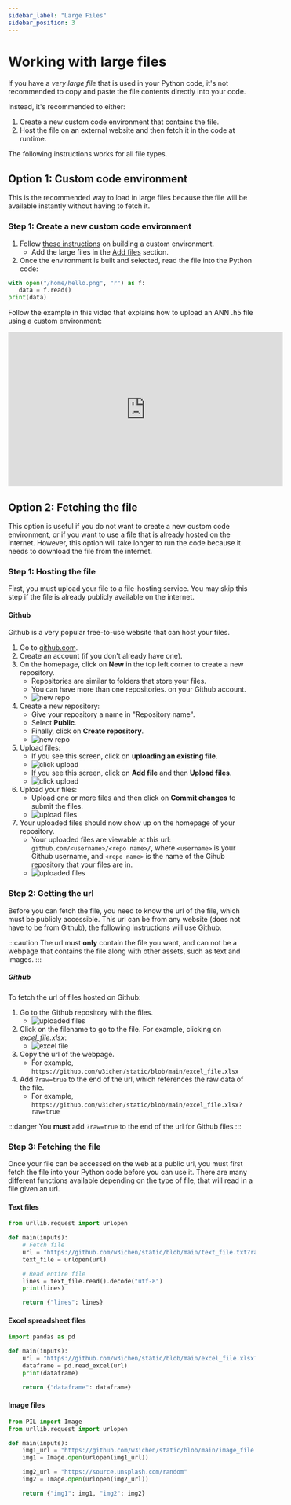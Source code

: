 ```yaml
---
sidebar_label: "Large Files"
sidebar_position: 3
---
```


# Working with large files

If you have a _very large file_ that is used in your Python code, it's not recommended to copy and paste the file contents directly into your code.

Instead, it's recommended to either:

1. Create a new custom code environment that contains the file.
2. Host the file on an external website and then fetch it in the code at runtime.

The following instructions works for all file types.

## Option 1: Custom code environment

This is the recommended way to load in large files because the file will be available instantly without having to fetch it.

### Step 1: Create a new custom code environment

1. Follow [these instructions](/code/environments) on building a custom environment.
   - Add the large files in the [Add files](/code/environments#step-4-add-files) section.
2. Once the environment is built and selected, read the file into the Python code:

```python
with open("/home/hello.png", "r") as f:
   data = f.read()
print(data)
```

Follow the example in this video that explains how to upload an ANN .h5 file using a custom environment:

<div style={{textAlign: 'center'}}>
<iframe width="560" height="315" src="https://www.youtube.com/embed/qpGAe80n4Io?si=0UnDCpg0uiDE1eE5&amp;start=158" title="YouTube video player" frameborder="0" allow="accelerometer; autoplay; clipboard-write; encrypted-media; gyroscope; picture-in-picture; web-share" allowfullscreen></iframe>
</div>

## Option 2: Fetching the file

This option is useful if you do not want to create a new custom code environment, or if you want to use a file that is already hosted on the internet. However, this option will take longer to run the code because it needs to download the file from the internet.

### Step 1: Hosting the file

First, you must upload your file to a file-hosting service. You may skip this step if the file is already publicly available on the internet.

#### Github

Github is a very popular free-to-use website that can host your files.

1. Go to [github.com](https://github.com).
2. Create an account (if you don't already have one).
3. On the homepage, click on **New** in the top left corner to create a new repository.
   - Repositories are similar to folders that store your files.
   - You can have more than one repositories. on your Github account.
   - ![new repo](/docs/files/new_repo.png)
4. Create a new repository:
   - Give your repository a name in "Repository name".
   - Select **Public**.
   - Finally, click on **Create repository**.
   - ![new repo](/docs/files/create_repo.png)
5. Upload files:
   - If you see this screen, click on **uploading an existing file**.
   - ![click upload](/docs/files/click_upload_1.png)
   - If you see this screen, click on **Add file** and then **Upload files**.
   - ![click upload](/docs/files/click_upload_2.png)
6. Upload your files:
   - Upload one or more files and then click on **Commit changes** to submit the files.
   - ![upload files](/docs/files/upload_files.png)
7. Your uploaded files should now show up on the homepage of your repository.
   - Your uploaded files are viewable at this url: `github.com/<username>/<repo name>/`, where `<username>` is your Github username, and `<repo name>` is the name of the Gihub repository that your files are in.
   - ![uploaded files](/docs/files/uploaded_files.png)

### Step 2: Getting the url

Before you can fetch the file, you need to know the url of the file, which must be publicly accessible.
This url can be from any website (does not have to be from Github), the following instructions will use Github.

:::caution
The url must **only** contain the file you want, and can not be a webpage that contains the file along with other assets, such as text and images.
:::

##### Github

To fetch the url of files hosted on Github:

1. Go to the Github repository with the files.
   - ![uploaded files](/docs/files/uploaded_files.png)
2. Click on the filename to go to the file. For example, clicking on _excel_file.xlsx_:
   - ![excel file](/docs/files/excel_file.png)
3. Copy the url of the webpage.
   - For example, `https://github.com/w3ichen/static/blob/main/excel_file.xlsx`
4. Add `?raw=true` to the end of the url, which references the raw data of the file.
   - For example, `https://github.com/w3ichen/static/blob/main/excel_file.xlsx?raw=true`

:::danger
You **must** add `?raw=true` to the end of the url for Github files
:::

### Step 3: Fetching the file

Once your file can be accessed on the web at a public url, you must first fetch the file into your Python code before you can use it.
There are many different functions available depending on the type of file, that will read in a file given an url.

#### Text files

```python
from urllib.request import urlopen

def main(inputs):
    # Fetch file
    url = "https://github.com/w3ichen/static/blob/main/text_file.txt?raw=true"
    text_file = urlopen(url)

    # Read entire file
    lines = text_file.read().decode("utf-8")
    print(lines)

    return {"lines": lines}
```

#### Excel spreadsheet files

```python
import pandas as pd

def main(inputs):
    url = "https://github.com/w3ichen/static/blob/main/excel_file.xlsx?raw=true"
    dataframe = pd.read_excel(url)
    print(dataframe)

    return {"dataframe": dataframe}
```

#### Image files

```python
from PIL import Image
from urllib.request import urlopen

def main(inputs):
    img1_url = "https://github.com/w3ichen/static/blob/main/image_file.jpg?raw=true"
    img1 = Image.open(urlopen(img1_url))

    img2_url = "https://source.unsplash.com/random"
    img2 = Image.open(urlopen(img2_url))

    return {"img1": img1, "img2": img2}
```
